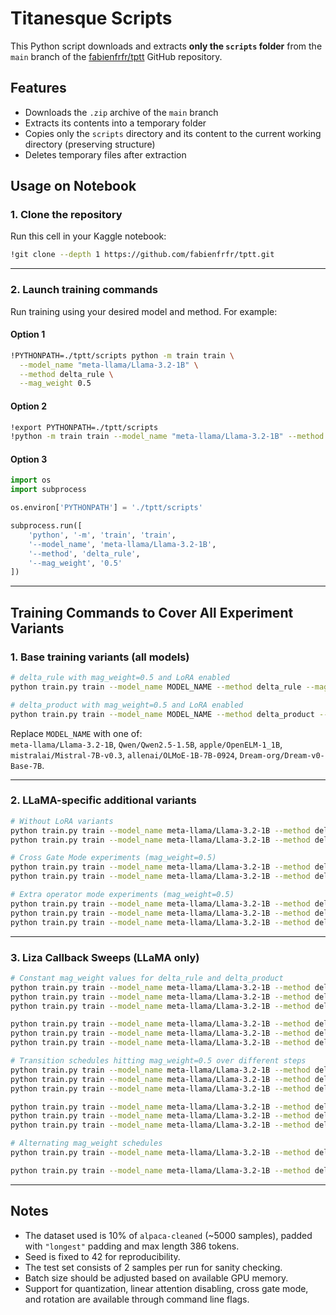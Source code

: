 # Titanesque Scripts

This Python script downloads and extracts **only the `scripts` folder** from the `main` branch of the [fabienfrfr/tptt](https://github.com/fabienfrfr/tptt) GitHub repository.

## Features

- Downloads the `.zip` archive of the `main` branch  
- Extracts its contents into a temporary folder  
- Copies only the `scripts` directory and its content to the current working directory (preserving structure)  
- Deletes temporary files after extraction  

## Usage on Notebook

### 1. Clone the repository

Run this cell in your Kaggle notebook:

```bash
!git clone --depth 1 https://github.com/fabienfrfr/tptt.git
```

***

### 2. Launch training commands

Run training using your desired model and method. For example:

#### Option 1
```bash
!PYTHONPATH=./tptt/scripts python -m train train \
  --model_name "meta-llama/Llama-3.2-1B" \
  --method delta_rule \
  --mag_weight 0.5
```

#### Option 2

```bash
!export PYTHONPATH=./tptt/scripts
!python -m train train --model_name "meta-llama/Llama-3.2-1B" --method delta_rule --mag_weight 0.5
```

#### Option 3

```python
import os
import subprocess

os.environ['PYTHONPATH'] = './tptt/scripts'

subprocess.run([
    'python', '-m', 'train', 'train',
    '--model_name', 'meta-llama/Llama-3.2-1B',
    '--method', 'delta_rule',
    '--mag_weight', '0.5'
])
```


***

## Training Commands to Cover All Experiment Variants

### 1. Base training variants (all models)

```sh
# delta_rule with mag_weight=0.5 and LoRA enabled
python train.py train --model_name MODEL_NAME --method delta_rule --mag_weight 0.5 --lora True

# delta_product with mag_weight=0.5 and LoRA enabled
python train.py train --model_name MODEL_NAME --method delta_product --mag_weight 0.5 --lora True
```

Replace `MODEL_NAME` with one of:  
`meta-llama/Llama-3.2-1B`, `Qwen/Qwen2.5-1.5B`, `apple/OpenELM-1_1B`, `mistralai/Mistral-7B-v0.3`, `allenai/OLMoE-1B-7B-0924`, `Dream-org/Dream-v0-Base-7B`.

***

### 2. LLaMA-specific additional variants

```sh
# Without LoRA variants
python train.py train --model_name meta-llama/Llama-3.2-1B --method delta_rule --mag_weight 0.5 --lora False
python train.py train --model_name meta-llama/Llama-3.2-1B --method delta_product --mag_weight 0.5 --lora False

# Cross Gate Mode experiments (mag_weight=0.5)
python train.py train --model_name meta-llama/Llama-3.2-1B --method delta_rule --mag_weight 0.5 --cross_gate_mode True
python train.py train --model_name meta-llama/Llama-3.2-1B --method delta_product --mag_weight 0.5 --cross_gate_mode True

# Extra operator mode experiments (mag_weight=0.5)
python train.py train --model_name meta-llama/Llama-3.2-1B --method delta_rule_gelu --mag_weight 0.5
python train.py train --model_name meta-llama/Llama-3.2-1B --method delta_product_r --mag_weight 0.5
python train.py train --model_name meta-llama/Llama-3.2-1B --method delta_product_c --mag_weight 0.5
```

***

### 3. Liza Callback Sweeps (LLaMA only)

```sh
# Constant mag_weight values for delta_rule and delta_product
python train.py train --model_name meta-llama/Llama-3.2-1B --method delta_rule --mag_weight 0.125
python train.py train --model_name meta-llama/Llama-3.2-1B --method delta_rule --mag_weight 0.25
python train.py train --model_name meta-llama/Llama-3.2-1B --method delta_rule --mag_weight 0.75

python train.py train --model_name meta-llama/Llama-3.2-1B --method delta_product --mag_weight 0.125
python train.py train --model_name meta-llama/Llama-3.2-1B --method delta_product --mag_weight 0.25
python train.py train --model_name meta-llama/Llama-3.2-1B --method delta_product --mag_weight 0.75

# Transition schedules hitting mag_weight=0.5 over different steps
python train.py train --model_name meta-llama/Llama-3.2-1B --method delta_rule --liza_mode gradual
python train.py train --model_name meta-llama/Llama-3.2-1B --method delta_rule --liza_mode gradual --liza_transition_steps 10
python train.py train --model_name meta-llama/Llama-3.2-1B --method delta_rule --liza_mode gradual --liza_transition_steps 1000

python train.py train --model_name meta-llama/Llama-3.2-1B --method delta_product --liza_mode gradual
python train.py train --model_name meta-llama/Llama-3.2-1B --method delta_product --liza_mode gradual --liza_transition_steps 10
python train.py train --model_name meta-llama/Llama-3.2-1B --method delta_product --liza_mode gradual --liza_transition_steps 1000

# Alternating mag_weight schedules
python train.py train --model_name meta-llama/Llama-3.2-1B --method delta_rule --liza_mode cyclic

python train.py train --model_name meta-llama/Llama-3.2-1B --method delta_product --liza_mode cyclic
```

***

## Notes

- The dataset used is 10% of `alpaca-cleaned` (~5000 samples), padded with `"longest"` padding and max length 386 tokens.  
- Seed is fixed to 42 for reproducibility.  
- The test set consists of 2 samples per run for sanity checking.  
- Batch size should be adjusted based on available GPU memory.  
- Support for quantization, linear attention disabling, cross gate mode, and rotation are available through command line flags.
